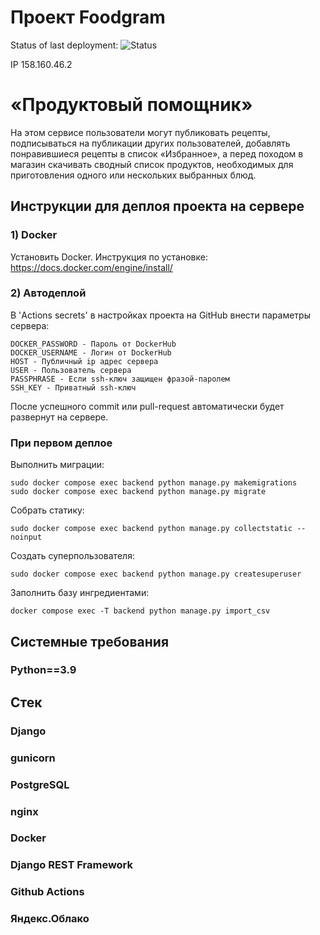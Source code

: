 # Проект Foodgram
Status of last deployment:
![Status](https://github.com/PentiukPavel/foodgram-project-react/actions/workflows/main.yml/badge.svg)

IP 158.160.46.2

# «Продуктовый помощник»
На этом сервисе пользователи могут публиковать рецепты, подписываться на публикации других пользователей, добавлять понравившиеся рецепты в список «Избранное», а перед походом в магазин скачивать сводный список продуктов, необходимых для приготовления одного или нескольких выбранных блюд.
 
## Инструкции для деплоя проекта на сервере

### 1) Docker

Установить Docker. Инструкция по установке: https://docs.docker.com/engine/install/ <br>


### 2) Автодеплой

В 'Actions secrets' в настройках проекта на GitHub внести параметры сервера: <br>

```
DOCKER_PASSWORD - Пароль от DockerHub
DOCKER_USERNAME - Логин от DockerHub
HOST - Публичный ip адрес сервера
USER - Пользователь сервера
PASSPHRASE - Если ssh-ключ защищен фразой-паролем
SSH_KEY - Приватный ssh-ключ
```

После успешного commit или pull-request автоматически будет развернут на сервере. <br>

### При первом деплое

Выполнить миграции:

```
sudo docker compose exec backend python manage.py makemigrations
sudo docker compose exec backend python manage.py migrate
```

Собрать статику:

```
sudo docker compose exec backend python manage.py collectstatic --noinput
```

Создать суперпользователя:

```
sudo docker compose exec backend python manage.py createsuperuser
```
Заполнить базу ингредиентами:

```
docker compose exec -T backend python manage.py import_csv 
```

## Системные требования
### Python==3.9

## Стек
### Django
### gunicorn
### PostgreSQL
### nginx
### Docker
### Django REST Framework
### Github Actions
### Яндекс.Облако